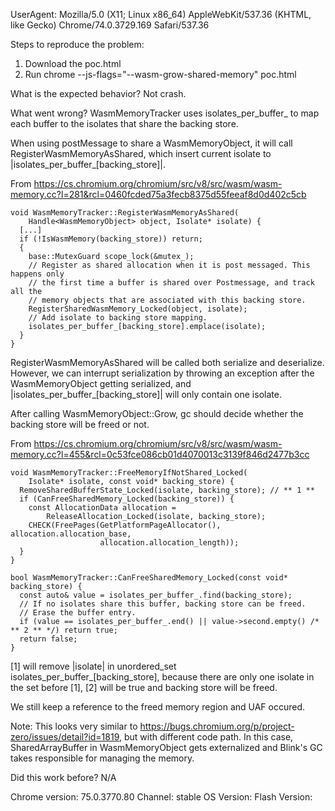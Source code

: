 UserAgent: Mozilla/5.0 (X11; Linux x86_64) AppleWebKit/537.36 (KHTML, like Gecko) Chrome/74.0.3729.169 Safari/537.36

Steps to reproduce the problem:
1. Download the poc.html
2. Run chrome --js-flags="--wasm-grow-shared-memory" poc.html

What is the expected behavior?
Not crash.

What went wrong?
WasmMemoryTracker uses isolates_per_buffer_ to map each buffer to the isolates that share the backing store.

When using postMessage to share a WasmMemoryObject, it will call RegisterWasmMemoryAsShared, which insert current isolate to |isolates_per_buffer_[backing_store]|.

From https://cs.chromium.org/chromium/src/v8/src/wasm/wasm-memory.cc?l=281&rcl=0460fcded75a3fecb8375d55feeaf8d0d402c5cb
```
void WasmMemoryTracker::RegisterWasmMemoryAsShared(
    Handle<WasmMemoryObject> object, Isolate* isolate) {
  [...]
  if (!IsWasmMemory(backing_store)) return;
  {
    base::MutexGuard scope_lock(&mutex_);
    // Register as shared allocation when it is post messaged. This happens only
    // the first time a buffer is shared over Postmessage, and track all the
    // memory objects that are associated with this backing store.
    RegisterSharedWasmMemory_Locked(object, isolate);
    // Add isolate to backing store mapping.
    isolates_per_buffer_[backing_store].emplace(isolate);
  }
}
```

RegisterWasmMemoryAsShared will be called both serialize and deserialize. However, we can interrupt serialization by throwing an exception after the WasmMemoryObject getting serialized, and |isolates_per_buffer_[backing_store]| will only contain one isolate.

After calling WasmMemoryObject::Grow, gc should decide whether the backing store will be freed or not.

From https://cs.chromium.org/chromium/src/v8/src/wasm/wasm-memory.cc?l=455&rcl=0c53fce086cb01d4070013c3139f846d2477b3cc
```
void WasmMemoryTracker::FreeMemoryIfNotShared_Locked(
    Isolate* isolate, const void* backing_store) {
  RemoveSharedBufferState_Locked(isolate, backing_store); // ** 1 **
  if (CanFreeSharedMemory_Locked(backing_store)) {
    const AllocationData allocation =
        ReleaseAllocation_Locked(isolate, backing_store);
    CHECK(FreePages(GetPlatformPageAllocator(), allocation.allocation_base,
                    allocation.allocation_length));
  }
}

bool WasmMemoryTracker::CanFreeSharedMemory_Locked(const void* backing_store) {
  const auto& value = isolates_per_buffer_.find(backing_store);  
  // If no isolates share this buffer, backing store can be freed.
  // Erase the buffer entry.
  if (value == isolates_per_buffer_.end() || value->second.empty() /* ** 2 ** */) return true;  
  return false;
}
```
[1] will remove |isolate| in unordered_set isolates_per_buffer_[backing_store], because there are only one isolate in the set before [1], [2] will be true and backing store will be freed.

We still keep a reference to the freed memory region and UAF occured.

Note:
This looks very similar to https://bugs.chromium.org/p/project-zero/issues/detail?id=1819, but with different code path. In this case, SharedArrayBuffer in WasmMemoryObject gets externalized and Blink's GC takes responsible for managing the memory.

Did this work before? N/A 

Chrome version: 75.0.3770.80  Channel: stable
OS Version: 
Flash Version: